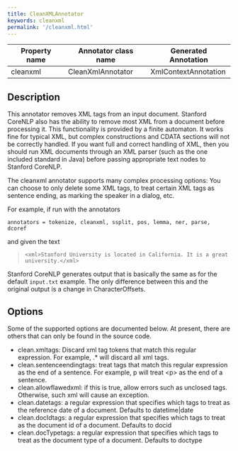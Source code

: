 ```yaml
---
title: CleanXMLAnnotator
keywords: cleanxml
permalink: '/cleanxml.html'
---
```


| Property name | Annotator class name | Generated Annotation |
| --- | --- | --- |
| cleanxml | CleanXmlAnnotator | XmlContextAnnotation | 

## Description

This annotator removes XML tags from an input document.
Stanford CoreNLP also has the ability to remove most XML from a
document before processing it. This functionality is provided by a
finite automaton. It works fine for typical XML, but complex
constructions and CDATA sections will not be correctly handled. 
If you want full and correct handling of XML, then you should run XML
documents through an XML parser (such as the one included standard in
Java) before passing appropriate text nodes to Stanford CoreNLP.

The cleanxml annotator supports many complex processing options: 
You can choose to only delete
some XML tags, to treat certain XML tags as sentence ending, as
marking the speaker in a dialog, etc.

For example, if run with the annotators 

```
annotators = tokenize, cleanxml, ssplit, pos, lemma, ner, parse, dcoref
```

and given the text
> `<xml>Stanford University is located in California. It is a great university.</xml>`

Stanford CoreNLP generates output that is basically the same as for the default
`input.txt` example. The only difference between this and the original output is a change in CharacterOffsets. 


## Options

Some of the supported options are documented below. At present, there
are others that can only be found in the source code.

* clean.xmltags: Discard xml tag tokens that match this regular expression.  For example, .* will discard all xml tags.
* clean.sentenceendingtags: treat tags that match this regular expression as the end of a sentence.  For example, p will treat &lt;p&gt; as the end of a sentence.
* clean.allowflawedxml: if this is true, allow errors such as unclosed tags.  Otherwise, such xml will cause an exception.
* clean.datetags: a regular expression that specifies which tags to treat as the reference date of a document.  Defaults to datetime|date
* clean.docIdtags: a regular expression that specifies which tags to treat as the document id of a document.  Defaults to docid
* clean.docTypetags: a regular expression that specifies which tags to treat as the document type of a document.  Defaults to doctype
